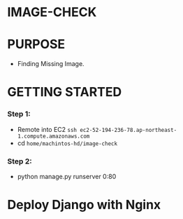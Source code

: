 # IMAGE-CHECK
# PURPOSE
- Finding Missing Image.

# GETTING STARTED

### Step 1: 
- Remote into EC2 `ssh ec2-52-194-236-78.ap-northeast-1.compute.amazonaws.com`
- cd `home/machintos-hd/image-check`

### Step 2:
- python manage.py runserver 0:80

# Deploy Django with Nginx

